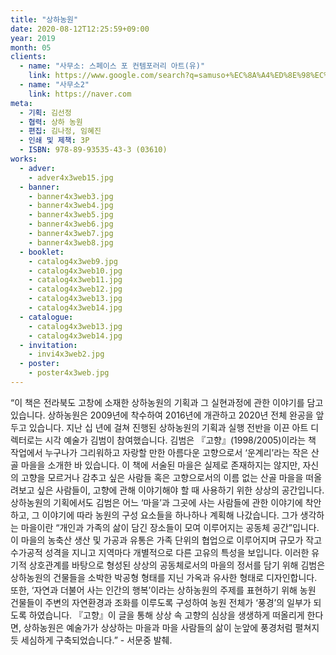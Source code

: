 ```yaml
---
title: "상하농원"
date: 2020-08-12T12:25:59+09:00
year: 2019
month: 05
clients:
  - name: "사무소: 스페이스 포 컨템포러리 아트(유)"
    link: https://www.google.com/search?q=samuso+%EC%8A%A4%ED%8E%98%EC%9D%B4%EC%8A%A4+%ED%8F%AC+%EC%BB%A8%ED%85%9C%ED%8F%AC%EB%9F%AC%EB%A6%AC+%EC%95%84%ED%8A%B8&ie=UTF-8&oe=UTF-8
  - name: "사무소2"
    link: https://naver.com
meta:
  - 기획: 김선정
  - 협력: 상하 농원
  - 편집: 김나정, 임혜진
  - 인쇄 및 제책: 3P
  - ISBN: 978-89-93535-43-3 (03610)
works:
  - adver:
    - adver4x3web15.jpg
  - banner:
    - banner4x3web3.jpg
    - banner4x3web4.jpg
    - banner4x3web5.jpg
    - banner4x3web6.jpg
    - banner4x3web7.jpg
    - banner4x3web8.jpg
  - booklet:
    - catalog4x3web9.jpg
    - catalog4x3web10.jpg
    - catalog4x3web11.jpg
    - catalog4x3web12.jpg
    - catalog4x3web13.jpg
    - catalog4x3web14.jpg
  - catalogue:
    - catalog4x3web13.jpg
    - catalog4x3web14.jpg
  - invitation:
    - invi4x3web2.jpg
  - poster:
    - poster4x3web.jpg
---
```


“이 책은 전라북도 고창에 소재한 상하농원의 기획과 그 실현과정에 관한 이야기를 담고 있습니다. 상하농원은 2009년에 착수하여 2016년에 개관하고 2020년 전체 완공을 앞두고 있습니다. 지난 십 년에 걸쳐 진행된 상하농원의 기획과 실행 전반을 이끈 아트 디렉터로는 시각 예술가 김범이 참여했습니다. 김범은 『고향』(1998/2005)이라는 책 작업에서 누구나가 그리워하고 자랑할 만한 아름다운 고향으로서 ‘운계리’라는 작은 산골 마을을 소개한 바 있습니다. 이 책에 서술된 마을은 실제로 존재하지는 않지만, 자신의 고향을 모르거나 감추고 싶은 사람들 혹은 고향으로서의 이름 없는 산골 마을을 떠올려보고 싶은 사람들이, 고향에 관해 이야기해야 할 때 사용하기 위한 상상의 공간입니다. 상하농원의 기획에서도 김범은 어느 ‘마을’과 그곳에 사는 사람들에 관한 이야기에 착안하고, 그 이야기에 따라 농원의 구성 요소들을 하나하나 계획해 나갔습니다. 그가 생각하는 마을이란 “개인과 가족의 삶이 담긴 장소들이 모여 이루어지는 공동체 공간”입니다. 이 마을의 농축산 생산 및 가공과 유통은 가족 단위의 협업으로 이루어지며 규모가 작고 수가공적 성격을 지니고 지역마다 개별적으로 다른 고유의 특성을 보입니다. 이러한 유기적 상호관계를 바탕으로 형성된 상상의 공동체로서의 마을의 정서를 담기 위해 김범은 상하농원의 건물들을 소박한 박공형 형태를 지닌 가옥과 유사한 형태로 디자인합니다. 또한, ‘자연과 더불어 사는 인간의 행복’이라는 상하농원의 주제를 표현하기 위해 농원 건물들이 주변의 자연환경과 조화를 이루도록 구성하여 농원 전체가 ‘풍경’의 일부가 되도록 하였습니다. 『고향』이 글을 통해 상상 속 고향의 심상을 생생하게 떠올리게 한다면, 상하농원은 예술가가 상상하는 마을과 마을 사람들의 삶이 눈앞에 풍경처럼 펼쳐지듯 세심하게 구축되었습니다.” - 서문중 발췌.

